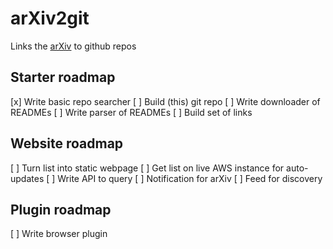 # arXiv2git
Links the [arXiv](http://arxiv.org/) to github repos

## Starter roadmap

[x] Write basic repo searcher
[ ] Build (this) git repo
[ ] Write downloader of READMEs
[ ] Write parser of READMEs
[ ] Build set of links

## Website roadmap

[ ] Turn list into static webpage
[ ] Get list on live AWS instance for auto-updates
[ ] Write API to query
[ ] Notification for arXiv
[ ] Feed for discovery

## Plugin roadmap

[ ] Write browser plugin 